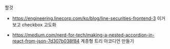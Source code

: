 할것

- https://engineering.linecorp.com/ko/blog/line-securities-frontend-3 이거보고 checkbox 고도화

- https://medium.com/nerd-for-tech/making-a-nested-accordion-in-react-from-json-7d307b038f84 계층형 트리 아코디언 만들기
